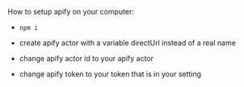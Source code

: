 How to setup apify on your computer:

- `npm i`

- create apify actor with a variable directUrl instead of a real name

- change apify actor id to your apify actor

- change apify token to your token that is in your setting
